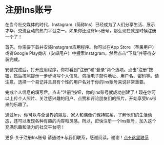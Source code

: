 # 注册Ins账号

在当今社交媒体的时代，Instagram（简称Ins）已经成为了人们分享生活、展示才华、交流互动的热门平台之一。如果你还没有Ins账号，那么现在就是时候注册一个了！

首先，你需要下载并安装Instagram应用程序。你可以在App Store（苹果用户）或者Google Play商店（安卓用户）中搜索Instagram，然后点击“下载”并等待安装完成。

安装完成后，打开应用程序，你将看到“注册”和“登录”两个选项。点击“注册”按钮，然后按照提示一步步填写个人信息，包括电子邮件地址、用户名、密码等。请注意，选择一个易记并且具有个性的用户名对于你的Ins账号来说非常重要。

完成个人信息的填写后，点击“注册”按钮，你的Ins账号就成功创建了！现在你可以上传个人照片、关注感兴趣的用户、点赞和评论朋友们的照片，开始享受Ins带来的乐趣了。

通过Ins，你可以与全世界的朋友、家人和偶像们保持联系，了解他们的生活动态，还可以发现各种有趣的内容和灵感。所以，赶快注册一个Ins账号，加入这个充满乐趣和活力的社交平台吧！

更多 关于注册Ins账号 请通过✈与我们联系，感谢阅读，谢谢！[点✈这里联系](https://add.k02.cc)